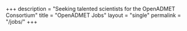 +++
description = "Seeking talented scientists for the OpenADMET Consortium"
title = "OpenADMET Jobs"
layout = "single"
permalink = "/jobs/"
+++
